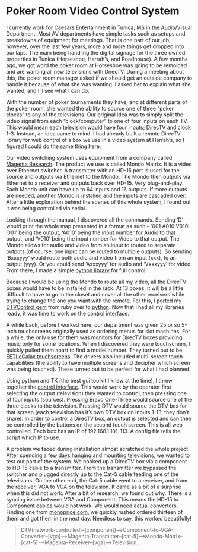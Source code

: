 Poker Room Video Control System
===============================

I currently work for Caesars Entertainment in Tunica, MS in the Audio/Visual Department.  Most AV departments have simple tasks such as setups and breakdowns of equipment for meetings.  That is one part of our job, however, over the last few years, more and more things get dropped into our laps.  The main being handling the digital signage for the three owned properties in Tunica (Horseshoe, Harrah’s, and Roadhouse).  A few months ago, we got word the poker room at Horseshoe was going to be remolded and are wanting all new televisions with DirecTV.  During a meeting about this, the poker room manager asked if we should get an outside company to handle it because of what she was wanting.  I asked her to explain what she wanted, and I’ll see what I can do.

With the number of poker tournaments they have, and at different parts of the poker room, she wanted the ability to source one of three “poker clocks” to any of the televisions.  Our original idea was to simply split the video signal from each “clock/computer” to one of four inputs on each TV.  This would mean each television would have four inputs; DirecTV and clock 1-3.  Instead, an idea came to mind.  I had already built a remote DirecTV library for web control of a box we use in a video system at Harrah’s, so I figured I could do the same thing here.

Our video switching system uses equipment from a company called [Magenta Research][1].  The product we use is called Mondo Matrix.  It is a video over Ethernet switcher.  A transmitter with an HD-15 port is used for the source and outputs via Ethernet to the Mondo.  The Mondo then outputs via Ethernet to a receiver and outputs back over HD-15.  Very plug-and-play.  Each Mondo unit can have up to 64 inputs and 16 outputs.  If more outputs are needed, another Mondo is installed and the inputs are cascaded over.  After a little exploration behind the scenes of this whole system, I found out it was being controlled via serial.

Looking through the manual, I discovered all the commands.  Sending ‘D’ would print the whole map presented in a format as such – ’001 A010 V010′.  ’001′ being the output, ‘A010′ being the input number for Audio to that output, and ‘V010′ being the input number for Video to that output.  The Mondo allows for audio and video from an input to routed to separate outputs (of course, one input can be routed to multiple outputs).  So sending ‘Bxxxyyy’ would route both audio and video from an input (xxx), to an output (yyy).   Or you could send ‘Axxxyyy’ for audio and ‘Vxxxyyy’ for video.  From there, I made a simple [python library][2] for full control.

Because I would be using the Mondo to route all my video, all the DirecTV boxes would have to be installed in the rack.  At 13 boxes, it will be a little difficult to have to go to the closet and cover all the other receivers while trying to change the one you want with the remote.  For this, I ported my [DTVControl gem][3] from ruby over to [python][4].  Now that I had all my libraries ready, it was time to work on the control interface.

A while back, before I worked here, our department was given 25 or so 5-inch touchscreens originally used as ordering menus for slot machines.  For a while, the only use for them was monitors for DirecTV boxes providing music only for some locations.  When I discovered they were touchscreen, I quickly pulled them apart to find a model number.  They turned out to be [EETI eGalax touchscreens][5].  The drivers also included multi-screen touch capabilities (the ability to have multiple screens and decipher which screen was being touched).  These turned out to be perfect for what I had planned.

Using python and TK (the best gui toolkit I knew at the time), I threw together the [control interface][6].   This would work by the operator first selecting the output (television) they wanted to control, then pressing one of four inputs (sources).  Pressing Bravo One-Three would source one of the three clocks to the television.  Pressing DTV would source the DTV box for that screen (each television has it’s own DTV box on inputs 1-13, they don’t share).  In order to control a DirecTV box, an output is selected and can then be controlled by the buttons on the second touch screen.  This is all web controlled.  Each box has an IP of 192.168.1.101-113.  A config file tells the script which IP to use.

A problem we faced during installation almost scratched the whole project.  After spending a few days hanging and mounting televisions, we wanted to test out part of the system.  We hooked up a DirecTV box via a component to HD-15 cable to a transmitter.  From the transmitter we bypassed the switcher and plugged directly up to the Cat-5 cable feeding one of the televisions.  On the other end, the Cat-5 cable went to a receiver, and from the receiver, VGA to VGA on the television.  It came as a bit of a surprise when this did not work.  After a bit of research, we found out why.  There is a syncing issue between VGA and Component.  This means the HD-15 to Component cables would not work.  We would need actual converters.  Finding one from [monoprice.com][7], we quickly rushed ordered thirteen of them and got them in the next day.  Needless to say, this worked beautifully!

> DTV(network-controlled)–[component]–>Component-to-VGA-Converter–[vga]–>Magenta-Transmitter–[cat-5]–>Mondo-Matrix–[cat-5]–>Magenta-Receiver–[vga]–>Television.

[1]: http://www.magenta-research.com/
[2]: https://github.com/nickpetty/EDYC-UTUPokerRoom/blob/master/mondo.py
[3]: https://github.com/nickpetty/dtvcontroller-gem
[4]: https://github.com/nickpetty/EDYC-UTUPokerRoom/blob/master/directv.py
[5]: http://home.eeti.com.tw/drivers.html
[6]: https://github.com/nickpetty/EDYC-UTUPokerRoom
[7]: http://www.monoprice.com/Product?c_id=101&cp_id=10114&cs_id=1011407&p_id=7113&seq=1&format=2
